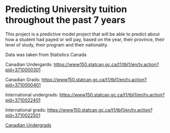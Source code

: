 # Predicting University tuition throughout the past 7 years

This project is a predictive model project that will be able to predict about how a student had payed or will pay, based on the year, their province, their level of study, their program and their nationality.

Data was taken from Statistics Canada

Canadian Undergards: https://www150.statcan.gc.ca/t1/tbl1/en/tv.action?pid=3710000301 

Canadian Grads: https://www150.statcan.gc.ca/t1/tbl1/en/tv.action?pid=3710000401

International undergrads: https://www150.statcan.gc.ca/t1/tbl1/en/tv.action?pid=3710022401

International grads: https://www150.statcan.gc.ca/t1/tbl1/en/tv.action?pid=3710022501

[Canadian Undergrads](c_undegrad.csv)
